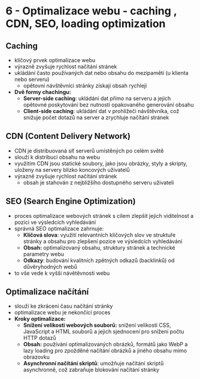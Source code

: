 # 6 - Optimalizace webu - caching , CDN, SEO, loading optimization
## Caching
- klíčový prvek optimalizace webu
- výrazně zvyšuje rychlost načítání stránek
- ukládání často používaných dat nebo obsahu do mezipaměti (u klienta nebo serveru)
	- opětovní návštěvníci stránky získají obsah rychleji
- **Dvě formy chachingu:**
	- **Server-side caching**: ukládání dat přímo na serveru a jejich opětovné poskytování bez nutnosti opakovaného generování obsahu
	- **Client-side caching**: ukládání dat v prohlížeči návštěvníka, což snižuje počet dotazů na server a zrychluje načítání stránek
## CDN (Content Delivery Network)
- CDN je distribuovaná síť serverů umístěných po celém světě
- slouží k distribuci obsahu na webu
- využitím CDN jsou statické soubory, jako jsou obrázky, styly a skripty, uloženy na servery blízko koncových uživatelů
- výrazně zvyšuje rychlost načítání stránek
	- obsah je stahován z nejbližšího dostupného serveru uživateli
## SEO (Search Engine Optimization)
- proces optimalizace webových stránek s cílem zlepšit jejich viditelnost a pozici ve výsledcích vyhledávání
- správná SEO optimalizace zahrnuje:
	- **Klíčová slova**: využití relevantních klíčových slov ve struktuře stránky a obsahu pro zlepšení pozice ve výsledcích vyhledávání
	- **Obsah:** optimalizovaný obsahu, struktury stránek a technické parametry webu
	- **Odkazy**: budování kvalitních zpětných odkazů (backlinků) od důvěryhodných webů
- to vše vede k vyšší návětěvnosti webu
## Optimalizace načítání
- slouží ke zkrácení času načítání stránky
- optimalizace webu je nekončící proces
- **Kroky optimalizace:**
	- **Snížení velikosti webových souborů:** snížení velikosti CSS, JavaScript a HTML souborů a jejich sjednocení pro snížení počtu HTTP dotazů
	- **Obsah:** používání optimalizovaných obrázků, formátů jako WebP a lazy loading pro zpožděné načítání obrázků a jiného obsahu mimo obrazovku
	- **Asynchronní načítání skriptů**: umožňuje načítání skriptů asynchronně, což zabraňuje blokování načítání stránky
